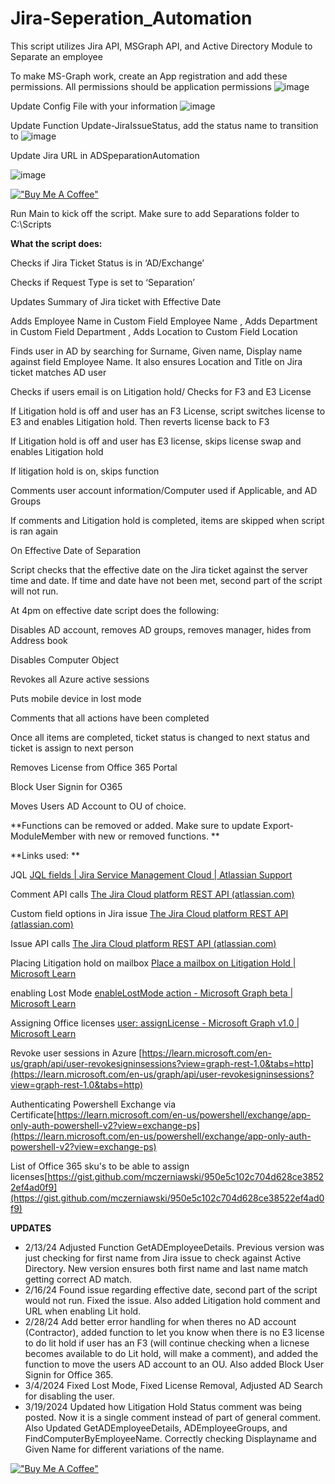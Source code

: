 # Jira-Seperation_Automation
This script utilizes Jira API, MSGraph API, and Active Directory Module to Separate an employee 

To make MS-Graph work, create an App registration and add these permissions. All permissions should be application permissions
![image](https://github.com/rcb0727/Jira-Seperation-Automation/assets/130812613/cf6385dc-3130-4cc1-b97a-29321e6f9384)

Update Config File with your information
![image](https://github.com/rcb0727/Jira-Seperation-Automation/assets/130812613/4cf02870-6c04-42f3-85a7-d33eb5b67986)

Update Function Update-JiraIssueStatus, add the status name to transition to
![image](https://github.com/rcb0727/Jira-Seperation-Automation/assets/130812613/3c652022-d49e-415d-bbfa-a423fe7c3f45)

Update Jira URL in ADSpeparationAutomation

![image](https://github.com/rcb0727/Jira-Seperation-Automation/assets/130812613/d821f50a-d4ee-4083-aee8-707afeaba4ab)


[!["Buy Me A Coffee"](https://www.buymeacoffee.com/assets/img/custom_images/orange_img.png)](https://www.buymeacoffee.com/rcb0727)

Run Main to kick off the script.
Make sure to add Separations folder to C:\Scripts 

**What the script does:**

Checks if Jira Ticket Status is in ‘AD/Exchange’

Checks if Request Type is set to ‘Separation’

Updates Summary of Jira ticket with Effective Date

Adds Employee Name in Custom Field Employee Name , Adds Department in Custom Field Department , Adds Location to Custom Field Location

Finds user in AD by searching for Surname, Given name, Display name against field Employee Name. It also ensures Location and Title on Jira ticket matches AD user

Checks if users email is on Litigation hold/ Checks for F3 and E3 License

If Litigation hold is off and user has an F3 License, script switches license to E3 and enables Litigation hold. Then reverts license back to F3

If Litigation hold is off and user has E3 license, skips license swap and enables Litigation hold

If litigation hold is on, skips function

Comments user account information/Computer used if Applicable, and AD Groups

If comments and Litigation hold is completed, items are skipped when script is ran again

On Effective Date of Separation

Script checks that the effective date on the Jira ticket against the server time and date. If time and date have not been met, second part of the script will not run.

At 4pm on effective date script does the following:

Disables AD account, removes AD groups, removes manager, hides from Address book

Disables Computer Object

Revokes all Azure active sessions

Puts mobile device in lost mode

Comments that all actions have been completed

Once all items are completed, ticket status is changed to next status and ticket is assign to next person

Removes License from Office 365 Portal

Block User Signin for O365

Moves Users AD Account to OU of choice.


**Functions can be removed or added. Make sure to update Export-ModuleMember with new or removed functions. **

**Links used: **

JQL [JQL fields | Jira Service Management Cloud | Atlassian Support](https://support.atlassian.com/jira-service-management-cloud/docs/jql-fields/) 

Comment API calls [The Jira Cloud platform REST API (atlassian.com)](https://developer.atlassian.com/cloud/jira/platform/rest/v3/api-group-issue-comments/#api-group-issue-comments) 

Custom field options in Jira issue [The Jira Cloud platform REST API (atlassian.com)](https://developer.atlassian.com/cloud/jira/platform/rest/v3/api-group-issue-custom-field-options/#api-group-issue-custom-field-options) 

Issue API calls [The Jira Cloud platform REST API (atlassian.com)](https://developer.atlassian.com/cloud/jira/platform/rest/v3/api-group-issues/#api-group-issues) 

Placing Litigation hold on mailbox [Place a mailbox on Litigation Hold | Microsoft Learn](https://learn.microsoft.com/en-us/exchange/policy-and-compliance/holds/litigation-holds?view=exchserver-2019) 

enabling Lost Mode [enableLostMode action - Microsoft Graph beta | Microsoft Learn](https://learn.microsoft.com/en-us/graph/api/intune-devices-manageddevice-enablelostmode?view=graph-rest-beta) 

Assigning Office licenses [user: assignLicense - Microsoft Graph v1.0 | Microsoft Learn](https://learn.microsoft.com/en-us/graph/api/user-assignlicense?view=graph-rest-1.0&tabs=http)

Revoke user sessions in Azure [https://learn.microsoft.com/en-us/graph/api/user-revokesigninsessions?view=graph-rest-1.0&tabs=http](https://learn.microsoft.com/en-us/graph/api/user-revokesigninsessions?view=graph-rest-1.0&tabs=http)

Authenticating Powershell Exchange via Certificate[https://learn.microsoft.com/en-us/powershell/exchange/app-only-auth-powershell-v2?view=exchange-ps](https://learn.microsoft.com/en-us/powershell/exchange/app-only-auth-powershell-v2?view=exchange-ps) 

List of Office 365 sku's to be able to assign licenses[https://gist.github.com/mczerniawski/950e5c102c704d628ce38522ef4ad0f9](https://gist.github.com/mczerniawski/950e5c102c704d628ce38522ef4ad0f9)


**UPDATES**

- 2/13/24 Adjusted Function GetADEmployeeDetails. Previous version was just checking for first name from Jira issue to check against Active Directory. New version ensures both first name and last name match getting correct AD match.
- 2/16/24 Found issue regarding effective date, second part of the script would not run. Fixed the issue. Also added Litigation hold comment and URL when enabling Lit hold.
- 2/28/24 Add better error handling for when theres no AD account (Contractor), added function to let you know when there is no E3 license to do lit hold if user has an F3 (will continue checking when a licnese becomes available to do Lit hold, will make a comment), and added the function to move the users AD account to an OU. Also added Block User Signin for Office 365.
- 3/4/2024 Fixed Lost Mode, Fixed License Removal, Adjusted AD Search for disabling the user.
- 3/19/2024 Updated how Litigation Hold Status comment was being posted. Now it is a single comment instead of part of general comment. Also Updated GetADEmployeeDetails, ADEmployeeGroups, and FindComputerByEmployeeName. Correctly checking Displayname and Given Name for different variations of the name.



[!["Buy Me A Coffee"](https://www.buymeacoffee.com/assets/img/custom_images/orange_img.png)](https://www.buymeacoffee.com/rcb0727)
